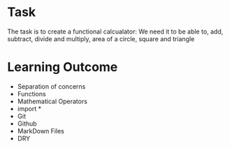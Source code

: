 # Task
The task is to create a functional calcualator:
We need it to be able to, add, subtract, divide and multiply, area of a circle, square and triangle

# Learning Outcome
- Separation of concerns
- Functions
- Mathematical Operators
- import *
- Git
- Github
- MarkDown Files
- DRY
